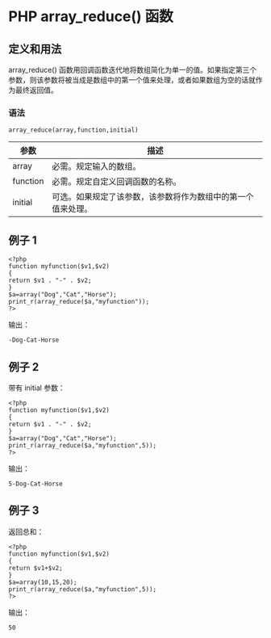 # PHP array_reduce() 函数



## 定义和用法

array_reduce() 函数用回调函数迭代地将数组简化为单一的值。如果指定第三个参数，则该参数将被当成是数组中的第一个值来处理，或者如果数组为空的话就作为最终返回值。

### 语法

```
array_reduce(array,function,initial)
```

| 参数 | 描述 |
| --- | --- |
| array | 必需。规定输入的数组。 |
| function | 必需。规定自定义回调函数的名称。 |
| initial | 可选。如果规定了该参数，该参数将作为数组中的第一个值来处理。 |

## 例子 1

```
<?php
function myfunction($v1,$v2) 
{
return $v1 . "-" . $v2;
}
$a=array("Dog","Cat","Horse");
print_r(array_reduce($a,"myfunction"));
?>
```

输出：

```
-Dog-Cat-Horse
```

## 例子 2

带有 initial 参数：

```
<?php
function myfunction($v1,$v2) 
{
return $v1 . "-" . $v2;
}
$a=array("Dog","Cat","Horse");
print_r(array_reduce($a,"myfunction",5));
?>
```

输出：

```
5-Dog-Cat-Horse 
```

## 例子 3

返回总和：

```
<?php
function myfunction($v1,$v2) 
{
return $v1+$v2;
}
$a=array(10,15,20);
print_r(array_reduce($a,"myfunction",5));
?>
```

输出：

```
50
```



